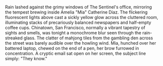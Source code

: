 Rain lashed against the grimy windows of The Sentinel's office, mirroring the tempest brewing inside Amelia "Mia" Catherine Diaz.  The flickering fluorescent lights above cast a sickly yellow glow across the cluttered room, illuminating stacks of precariously balanced newspapers and half-empty coffee cups.  Chinatown, San Francisco, normally a vibrant tapestry of sights and smells, was tonight a monochrome blur seen through the rain-streaked glass.  The clatter of mahjong tiles from the gambling den across the street was barely audible over the howling wind.  Mia, hunched over her battered laptop, chewed on the end of a pen, her brow furrowed in concentration.  A cryptic email sat open on her screen, the subject line simply: "They know."
